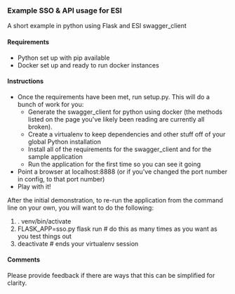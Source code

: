 ### Example SSO & API usage for ESI

A short example in python using Flask and ESI swagger_client

#### Requirements

* Python set up with pip available
* Docker set up and ready to run docker instances

#### Instructions

* Once the requirements have been met, run setup.py.  This will do a bunch of
work for you:
  * Generate the swagger_client for python using docker (the methods listed on the page
    you've likely been reading are currently all broken).
  * Create a virtualenv to keep dependencies and other stuff off of your global Python
    installation
  * Install all of the requirements for the swagger_client and for the sample application
  * Run the application for the first time so you can see it going
* Point a browser at localhost:8888 (or if you've changed the port number
  in config, to that port number)
* Play with it!

After the initial demonstration, to re-run the application from the command
line on your own, you will want to do the following:

1. . venv/bin/activate  
2. FLASK_APP=sso.py flask run  # do this as many times as you want as you test things out
3. deactivate   # ends your virtualenv session

#### Comments

Please provide feedback if there are ways that this can be simplified for clarity.
